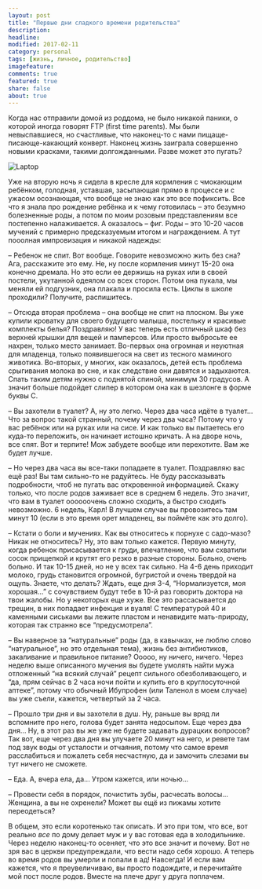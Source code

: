 ```yaml
---
layout: post
title: "Первые дни сладкого времени родительства"
description:
headline:
modified: 2017-02-11
category: personal
tags: [жизнь, личное, родительство]
imagefeature:
comments: true
featured: true
share: false
about: true
---
```


Когда нас отправили домой из роддома, не было никакой паники, о которой иногда говорят FTP (first time parents). Мы были невыспавшиеся, но счастливые, что наконец-то с нами пищаще-писающе-какающий конверт. Наконец жизнь заиграла совершенно новыми красками, такими долгожданными. Разве может это пугать?

<img style="max-width: 50vw" src="{{ site.url }}/images/you_wrong.jpg" alt="Laptop">

Уже на вторую ночь я сидела в кресле для кормления с чмокающим ребёнком, голодная, уставшая, засыпающая прямо в процессе и с ужасом осознающая, что вообще не знаю как это все пофиксить.
Все что я знала про рождение ребёнка и к чему готовилась – это безумно болезненные роды, а потом по моим розовым представлениям все постепенно налаживается. А оказалось – фиг. Роды – это 10-20 часов мучений с примерно предсказуемым итогом и награждением. А тут пооолная импровизация и никакой надежды: 

– Ребенок не спит. Вот вообще. Говорите невозможно жить без сна? Ага, расскажите это ему. Не, ну после кормления минут 15-20 она конечно дремала. Но это если ее держишь на руках или в своей постели, укутанной одеялом со всех сторон. Потом она пукала, мы меняли ей подгузник, она плакала и просила есть. Циклы в школе проходили? Получите, распишитесь.

– Отсюда вторая проблема – она вообще не спит на плоском. Вы уже купили кроватку для своего будущего малыша, постельку и красивые комплекты белья? Поздравляю! У вас теперь есть отличный шкаф без верхней крышки для вещей и памперсов. Или просто выбросьте ее нахрен, только место занимает. Во-первых она огромная и неуютная для младенца, только появившегося на свет из тесного маминого животика. Во-вторых, у многих, как оказалось, детей есть проблема срыгивания молока во сне, и как следствие они давятся и задыхаются. Спать таким детям нужно с поднятой спиной, минимум 30 градусов. А значит больше подойдет слипер в котором она как в шезлонге в форме буквы С.

– Вы захотели в туалет? А, ну это легко. Через два часа идёте в туалет... Что за вопрос такой странный, почему через два часа? Потому что у вас ребёнок или на руках или на сисе. И как только вы пытаетесь его куда-то переложить, он начинает истошно кричать. А на дворе ночь, все спят. Вот и терпите! Мож забудете вообще или перехотите. Вам же будет лучше.

– Но через два часа вы все-таки попадаете в туалет. Поздравляю вас ещё раз! Вы там сильно-то не радуйтесь. Не буду рассказывать подробности, чтоб не пугать вас откровенной информацией. Скажу только, что после родов заживает все в среднем 6 недель. Это значит, что вам в туалет оооооочень сложно сходить, а быстро сходить невозможно. 6 недель, Карл! В лучшем случае вы провозитесь там минут 10 (если в это время орет младенец, вы поймёте как это долго).

– Кстати о боли и мучениях. Как вы относитесь к порнухе с садо-мазо? Никак не относитесь? Ну, это вам только кажется. Первую минуту, когда ребенок присасывается к груди, впечатление, что вам схватили сосок прищепкой и крутят его резко в разные стороны. Больно, очень больно. И так 10-15 дней, но не у всех так сильно. На 4-6 день приходит молоко, грудь становится огромной, бугристой и очень твердой на ощупь. Знаете, что делать? Ждать, еще дня 3-4, “Нормализуется, моя хорошая…” с сочувствием будут тебе в 10-й раз говорить доктора на твои жалобы. Но у некоторых еще хуже. Все это рассасывается до трещин, в них попадает инфекция и вуаля! С температурой 40 и каменными сиськами вы лежите пластом и ненавидите мать-природу, которая так странно все “предусмотрела”.

– Вы наверное за “натуральные” роды (да, в кавычках, не люблю слово “натуральное”, но это отдельная тема), жизнь без антибиотиков, закаливание и правильное питание? Ооооо, ну ничего, ничего. Через неделю выше описанного мучения вы будете умолять найти мужа отложенный “на всякий случай” рецепт сильного обезболивающего, и “да, прям сейчас в 2 часа ночи пойти и купить его в круглосуточной аптеке”, потому что обычный Ибупрофен (или Таленол в моем случае) вы уже съели, кажется, четвертый за 2 часа.

– Прошло три дня и вы захотели в душ. Ну, раньше вы вряд ли вспомните про него, голова будет занята недосыпом. Еще через два дня... Ну, в этот раз вы же уже не будете задавать дурацких вопросов? Так вот, еще через два дня вы улучаете 20 минут на него, и ревете там под звук воды от усталости и отчаяния, потому что самое время расслабиться и пожалеть себя несчастную, да и замочить слезами вы тут ничего не сможете.

– Еда. А, вчера ела, да... Утром кажется, или ночью...

– Провести себя в порядок, почистить зубы, расчесать волосы... Женщина, а вы не охренели? Может вы ещё из пижамы хотите переодеться?

В общем, это если коротенько так описать. И это при том, что все, вот реально _все_ по дому делает муж и у вас готовая еда в холодильнике. 
Через неделю наконец-то осеняет, что это все значит и почему. Вот не зря вас в церкви предупреждали, что вести надо себя хорошо. А теперь во время родов вы умерли и попали в ад! Навсегда!
И если вам кажется, что я преувеличиваю, вы просто подождите, и перечитайте мой пост после родов. Вместе на плече друг у друга поплачем.